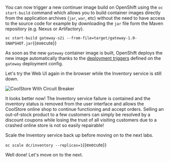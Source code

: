 
You can now trigger a new continuer image build on OpenShift using 
the `oc start-build` command which allows you to build container images directly from the application 
archives (`jar`, `war`, etc) without the need to have access to the source code for example by downloading 
the `jar` file form the Maven repository (e.g. Nexus or Artifactory).

`oc start-build gateway-s2i --from-file=target/gateway-1.0-SNAPSHOT.jar`{{execute}}

As soon as the new `gateway` container image is built, OpenShift deploys the new image automatically 
thanks to the [deployment triggers](https://docs.openshift.com/container-platform/3.6/dev_guide/deployments/basic_deployment_operations.html#triggers) 
defined on the `gateway` deployment config.

Let's try the Web UI again in the browser while the Inventory service is still down.

![CoolStore With Circuit Breaker](.../images/fault-coolstore-with-cb.png)

It looks better now! The Inventory service failure is contained and the inventory status is removed from the 
user interface and allows the CoolStore online shop to continue functioning and accept orders. Selling an 
out-of-stock product to a few customers can simply be resolved by a discount coupons while 
losing the trust of all visiting customers due to a crashed online store is not so easily repairable!

Scale the Inventory service back up before moving on to the next labs.

`oc scale dc/inventory --replicas=1`{{execute}}

Well done! Let's move on to the next.
